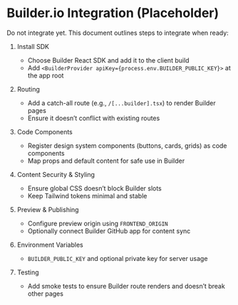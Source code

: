 # Builder.io Integration (Placeholder)

Do not integrate yet. This document outlines steps to integrate when ready:

1. Install SDK
   - Choose Builder React SDK and add it to the client build
   - Add `<BuilderProvider apiKey={process.env.BUILDER_PUBLIC_KEY}>` at the app root

2. Routing
   - Add a catch-all route (e.g., `/[...builder].tsx`) to render Builder pages
   - Ensure it doesn’t conflict with existing routes

3. Code Components
   - Register design system components (buttons, cards, grids) as code components
   - Map props and default content for safe use in Builder

4. Content Security & Styling
   - Ensure global CSS doesn’t block Builder slots
   - Keep Tailwind tokens minimal and stable

5. Preview & Publishing
   - Configure preview origin using `FRONTEND_ORIGIN`
   - Optionally connect Builder GitHub app for content sync

6. Environment Variables
   - `BUILDER_PUBLIC_KEY` and optional private key for server usage

7. Testing
   - Add smoke tests to ensure Builder route renders and doesn’t break other pages